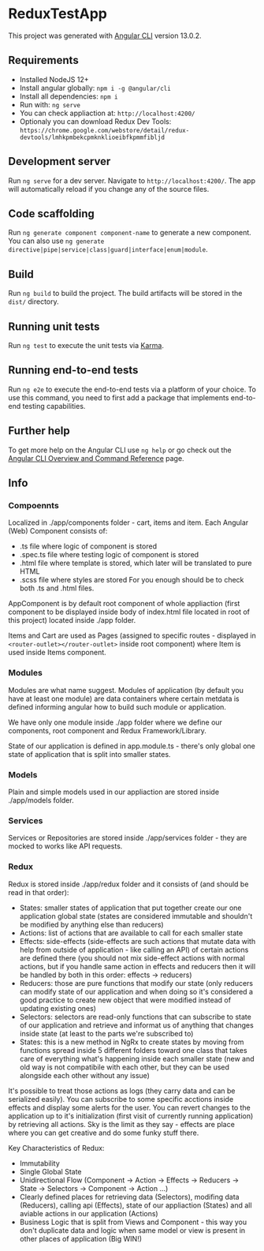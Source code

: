 # ReduxTestApp

This project was generated with [Angular CLI](https://github.com/angular/angular-cli) version 13.0.2.

## Requirements

 - Installed NodeJS 12+
 - Install angular globally: `npm i -g @angular/cli`
 - Install all dependencies: `npm i`
 - Run with: `ng serve`
 - You can check appliaction at: `http://localhost:4200/`
 - Optionaly you can download Redux Dev Tools: `https://chrome.google.com/webstore/detail/redux-devtools/lmhkpmbekcpmknklioeibfkpmmfibljd`

## Development server

Run `ng serve` for a dev server. Navigate to `http://localhost:4200/`. The app will automatically reload if you change any of the source files.

## Code scaffolding

Run `ng generate component component-name` to generate a new component. You can also use `ng generate directive|pipe|service|class|guard|interface|enum|module`.

## Build

Run `ng build` to build the project. The build artifacts will be stored in the `dist/` directory.

## Running unit tests

Run `ng test` to execute the unit tests via [Karma](https://karma-runner.github.io).

## Running end-to-end tests

Run `ng e2e` to execute the end-to-end tests via a platform of your choice. To use this command, you need to first add a package that implements end-to-end testing capabilities.

## Further help

To get more help on the Angular CLI use `ng help` or go check out the [Angular CLI Overview and Command Reference](https://angular.io/cli) page.


## Info

### Compoennts

Localized in ./app/components folder - cart, items and item. Each Angular (Web) Component consists of:
 - .ts file where logic of component is stored
 - .spec.ts file where testing logic of component is stored
 - .html file where template is stored, which later will be translated to pure HTML
 - .scss file where styles are stored
For you enough should be to check both .ts and .html files.

AppComponent is by default root component of whole appliaction (first component to be displayed inside body of index.html file located in root of this project) located inside ./app folder.

Items and Cart are used as Pages (assigned to specific routes - displayed in `<router-outlet></router-outlet>` inside root component) where Item is used inside Items component.


### Modules

Modules are what name suggest. Modules of application (by default you have at least one module) are data containers where certain metdata is defined informing angular how to build such module or application.

We have only one module inside ./app folder where we define our components, root component and Redux Framework/Library.

State of our application is defined in app.module.ts - there's only global one state of application that is split into smaller states.

### Models

Plain and simple models used in our appliaction are stored inside ./app/models folder.

### Services

Services or Repositories are stored inside ./app/services folder - they are mocked to works like API requests.

### Redux

Redux is stored inside ./app/redux folder and it consists of (and should be read in that order):
 - States: smaller states of application that put together create our one application global state (states are considered immutable and shouldn't be modified by anything else than reducers)
 - Actions: list of actions that are available to call for each smaller state
 - Effects: side-effects (side-effects are such actions that mutate data with help from outside of application - like calling an API) of certain actions are defined there (you should not mix side-effect actions with normal actions, but if you handle same action in effects and reducers then it will be handled by both in this order: effects -> reducers)
 - Reducers: those are pure functions that modify our state (only reducers can modify state of our application and when doing so it's considered a good practice to create new object that were modified instead of updating existing ones)
 - Selectors: selectors are read-only functions that can subscribe to state of our application and retrieve and informat us of anything that changes inside state (at least to the parts we're subscribed to)
 - States: this is a new method in NgRx to create states by moving from functions spread inside 5 different folders toward one class that takes care of everything what's happening inside each smaller state (new and old way is not compatibile with each other, but they can be used alongside each other without any issue)

It's possible to treat those actions as logs (they carry data and can be serialized easily). You can subscribe to some specific acctions inside effects and display some alerts for the user. You can revert changes to the application up to it's initialization (first visit of currently running application) by retrieving all actions. Sky is the limit as they say - effects are place where you can get creative and do some funky stuff there.

Key Characteristics of Redux:
 - Immutability
 - Single Global State
 - Unidirectional Flow (Component -> Action -> Effects -> Reducers -> State -> Selectors -> Component -> Action ...)
 - Clearly defined places for retrieving data (Selectors), modifing data (Reducers), calling api (Effects), state of our appliaction (States) and all aviable actions in our application (Actions)
 - Business Logic that is split from Views and Component - this way you don't duplicate data and logic when same model or view is present in other places of application (Big WIN!)